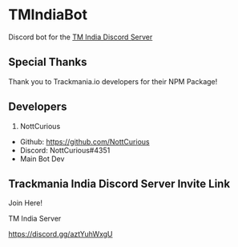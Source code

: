 # TMIndiaBot

Discord bot for the [TM India Discord Server](https://discord.gg/aztYuhWxgU "TM India Discord invite")

## Special Thanks
Thank you to Trackmania.io developers for their NPM Package!

## Developers

1. NottCurious

* Github: <https://github.com/NottCurious>
* Discord: NottCurious#4351
* Main Bot Dev

## Trackmania India Discord Server Invite Link

Join Here!

TM India Server

https://discord.gg/aztYuhWxgU
